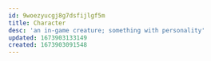 ```yaml
---
id: 9woezyucgj8g7dsfijlgf5m
title: Character
desc: 'an in-game creature; something with personality'
updated: 1673903133149
created: 1673903091548
---
```

